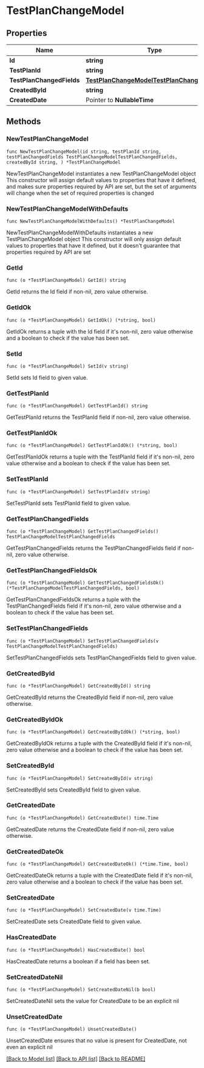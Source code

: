 # TestPlanChangeModel

## Properties

Name | Type | Description | Notes
------------ | ------------- | ------------- | -------------
**Id** | **string** |  | 
**TestPlanId** | **string** |  | 
**TestPlanChangedFields** | [**TestPlanChangeModelTestPlanChangedFields**](TestPlanChangeModelTestPlanChangedFields.md) |  | 
**CreatedById** | **string** |  | 
**CreatedDate** | Pointer to **NullableTime** |  | [optional] 

## Methods

### NewTestPlanChangeModel

`func NewTestPlanChangeModel(id string, testPlanId string, testPlanChangedFields TestPlanChangeModelTestPlanChangedFields, createdById string, ) *TestPlanChangeModel`

NewTestPlanChangeModel instantiates a new TestPlanChangeModel object
This constructor will assign default values to properties that have it defined,
and makes sure properties required by API are set, but the set of arguments
will change when the set of required properties is changed

### NewTestPlanChangeModelWithDefaults

`func NewTestPlanChangeModelWithDefaults() *TestPlanChangeModel`

NewTestPlanChangeModelWithDefaults instantiates a new TestPlanChangeModel object
This constructor will only assign default values to properties that have it defined,
but it doesn't guarantee that properties required by API are set

### GetId

`func (o *TestPlanChangeModel) GetId() string`

GetId returns the Id field if non-nil, zero value otherwise.

### GetIdOk

`func (o *TestPlanChangeModel) GetIdOk() (*string, bool)`

GetIdOk returns a tuple with the Id field if it's non-nil, zero value otherwise
and a boolean to check if the value has been set.

### SetId

`func (o *TestPlanChangeModel) SetId(v string)`

SetId sets Id field to given value.


### GetTestPlanId

`func (o *TestPlanChangeModel) GetTestPlanId() string`

GetTestPlanId returns the TestPlanId field if non-nil, zero value otherwise.

### GetTestPlanIdOk

`func (o *TestPlanChangeModel) GetTestPlanIdOk() (*string, bool)`

GetTestPlanIdOk returns a tuple with the TestPlanId field if it's non-nil, zero value otherwise
and a boolean to check if the value has been set.

### SetTestPlanId

`func (o *TestPlanChangeModel) SetTestPlanId(v string)`

SetTestPlanId sets TestPlanId field to given value.


### GetTestPlanChangedFields

`func (o *TestPlanChangeModel) GetTestPlanChangedFields() TestPlanChangeModelTestPlanChangedFields`

GetTestPlanChangedFields returns the TestPlanChangedFields field if non-nil, zero value otherwise.

### GetTestPlanChangedFieldsOk

`func (o *TestPlanChangeModel) GetTestPlanChangedFieldsOk() (*TestPlanChangeModelTestPlanChangedFields, bool)`

GetTestPlanChangedFieldsOk returns a tuple with the TestPlanChangedFields field if it's non-nil, zero value otherwise
and a boolean to check if the value has been set.

### SetTestPlanChangedFields

`func (o *TestPlanChangeModel) SetTestPlanChangedFields(v TestPlanChangeModelTestPlanChangedFields)`

SetTestPlanChangedFields sets TestPlanChangedFields field to given value.


### GetCreatedById

`func (o *TestPlanChangeModel) GetCreatedById() string`

GetCreatedById returns the CreatedById field if non-nil, zero value otherwise.

### GetCreatedByIdOk

`func (o *TestPlanChangeModel) GetCreatedByIdOk() (*string, bool)`

GetCreatedByIdOk returns a tuple with the CreatedById field if it's non-nil, zero value otherwise
and a boolean to check if the value has been set.

### SetCreatedById

`func (o *TestPlanChangeModel) SetCreatedById(v string)`

SetCreatedById sets CreatedById field to given value.


### GetCreatedDate

`func (o *TestPlanChangeModel) GetCreatedDate() time.Time`

GetCreatedDate returns the CreatedDate field if non-nil, zero value otherwise.

### GetCreatedDateOk

`func (o *TestPlanChangeModel) GetCreatedDateOk() (*time.Time, bool)`

GetCreatedDateOk returns a tuple with the CreatedDate field if it's non-nil, zero value otherwise
and a boolean to check if the value has been set.

### SetCreatedDate

`func (o *TestPlanChangeModel) SetCreatedDate(v time.Time)`

SetCreatedDate sets CreatedDate field to given value.

### HasCreatedDate

`func (o *TestPlanChangeModel) HasCreatedDate() bool`

HasCreatedDate returns a boolean if a field has been set.

### SetCreatedDateNil

`func (o *TestPlanChangeModel) SetCreatedDateNil(b bool)`

 SetCreatedDateNil sets the value for CreatedDate to be an explicit nil

### UnsetCreatedDate
`func (o *TestPlanChangeModel) UnsetCreatedDate()`

UnsetCreatedDate ensures that no value is present for CreatedDate, not even an explicit nil

[[Back to Model list]](../README.md#documentation-for-models) [[Back to API list]](../README.md#documentation-for-api-endpoints) [[Back to README]](../README.md)


